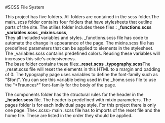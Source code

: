 #SCSS File System

<p> This project has five folders. All folders are contained in the scss folder.The main..scss folder contains four folders that have stylesheets that outline parts of the site. The utilies folder includes these files : <strong>_functions.scss</strong> <strong>_variables.scss</strong> <strong>_mixins.scss,</strong>
 <br>
 They all included variables and styles. _functions.scss file has code to automate the change in appearance of the page. The mixins.scss file has predefined parameters that can be applied to elements in the stylesheet. The _variables.scss contains predefined colors. Reusing these variables will increases this site's cohesiveness. 
 <br>
 The base folder contains these files:<strong>_reset.scss</strong> <strong> _typography.scss</strong>The _reset.scss file will reset the elements in this HTML to a margin and padding of 0. The typography page uses variables to define the font-family such as "$font". You can see this variable being used in the _home.scss file to use the "*Fraunces*"  font-family for the body of the page. </p>
 
 <p>The components folder has the structural rules for the header in the <strong>_header.scss </strong>file. The header is predefined with mixin parameters.  The pages folder is for each individual page style. For this project there is only one page. The<.scss> main .scss </strong>file has to imports of the reset file and the home file. These are listed in the order they should be applied.</p>
